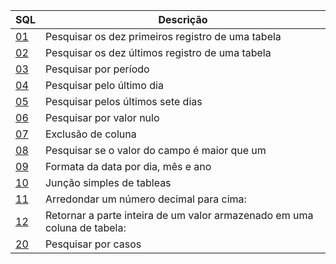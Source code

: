 

| SQL | Descrição |
| ------ | ------ |
|[01](https://github.com/wmaidson/GrowthBook/blob/master/SQL/Query/01.sql) | Pesquisar os dez primeiros registro de uma tabela |
|[02](https://github.com/wmaidson/GrowthBook/blob/master/SQL/Query/02.sql) | Pesquisar os dez últimos registro de uma tabela |
|[03](https://github.com/wmaidson/GrowthBook/blob/master/SQL/Query/03.sql) | Pesquisar por período |
|[04](https://github.com/wmaidson/GrowthBook/blob/master/SQL/Query/04.sql) | Pesquisar pelo último dia |
|[05](https://github.com/wmaidson/GrowthBook/blob/master/SQL/Query/05.sql) | Pesquisar pelos últimos sete dias |
|[06](https://github.com/wmaidson/GrowthBook/blob/master/SQL/Query/06.sql) | Pesquisar por valor nulo |
|[07](https://github.com/wmaidson/GrowthBook/blob/master/SQL/Query/07.sql) | Exclusão de coluna |
|[08](https://github.com/wmaidson/GrowthBook/blob/master/SQL/Query/08.sql) | Pesquisar se o valor do campo é maior que um |
|[09](https://github.com/wmaidson/GrowthBook/blob/master/SQL/Query/09.sql) | Formata da data por dia, mês e ano |
|[10](https://github.com/wmaidson/GrowthBook/blob/master/SQL/Query/10.sql) | Junção simples de tableas |
|[11](https://github.com/wmaidson/GrowthBook/blob/master/SQL/Query/11.sql) | Arredondar um número decimal para cima: |
|[12](https://github.com/wmaidson/GrowthBook/blob/master/SQL/Query/12.sql) | Retornar a parte inteira de um valor armazenado em uma coluna de tabela: |
|[20](https://github.com/wmaidson/GrowthBook/blob/master/SQL/Query/20.sql) | Pesquisar por casos |

